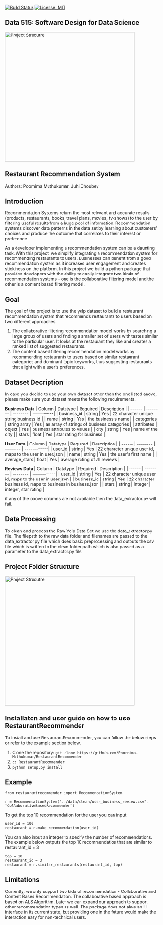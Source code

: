 [![Build Status](https://app.travis-ci.com/Poornima-Muthukumar/RestaurantRecommender.svg?branch=main)](https://app.travis-ci.com/Poornima-Muthukumar/RestaurantRecommender)
[![License: MIT](https://img.shields.io/badge/License-MIT-yellow.svg)](https://opensource.org/licenses/MIT)

## Data 515: Software Design for Data Science

<img align="center" width="427" alt="Project Strucutre" src="https://github.com/Poornima-Muthukumar/RestaurantRecommender/blob/main/docs/RestaurantRecommenderLogo.jpeg">

## Restaurant Recommendation System
Authors: Poornima Muthukumar, Juhi Choubey

## Introduction
Recommendation Systems return the most relevant and accurate results (products, restaurants, books, travel plans, movies, tv-shows) to the user by filtering useful results from a huge pool of information. Recommendation systems discover data patterns in the data set by learning about customers’ choices and produce the outcome that correlates to their interest or preference. 

As a developer implementing a recommendation system can be a daunting task. With this project, we simplify integrating a recommendation system for recommending restaurants to users. Businesses can benefit from a good recommendation system as it increases user engagement and creates stickiness on the platform. In this project we build a python package that provides developers with the ability to easily integrate two kinds of recommendation systems - one is the collaborative filtering model and the other is a content based filtering model. 

## Goal

The goal of the project is to use the yelp dataset to build a restaurant recommendation system that recommends restaurants to users based on two different approaches 

1. The collaborative filtering recommendation model works by searching a large group of users and finding a smaller set of users with tastes similar to the particular user. It looks at the restaurant they like and creates a ranked list of suggested restaurants. 
2. The content based filtering recommendation model works by recommending restaurants to users based on similar restaurant categories and dominant topic keyworks, thus suggesting restaurants that alight with a user’s preferences. 

## Dataset Decription
In case you decide to use your own dataset other than the one listed anove, please make sure your dataset meets the following requirements. 

**Business Dat**a
| Column | Datatype | Required | Description |
| ------ | -------- | -------- | -----------|
| business_id | string | Yes | 22 character unique string business id |
| name | string | Yes | the business's name |
| categories | string array | Yes | an array of strings of business categories |
| attributes | object | Yes | business attributes to values |
| city | string | Yes | name of the city |
| stars | float | Yes | star rating for business |

**User Data**
| Column | Datatype | Required | Description |
| ------ | -------- | -------- | ------------|
| user_id | string | Yes | 22 character unique user id, maps to the user in user.json | 
| name | string | Yes | the user's first name | 
| average_stars | float | Yes  | average rating of all reviews |


**Reviews Data**
| Column | Datatype | Required | Description |
| ------ | -------- | -------- | ------------|
| user_id | string | Yes | 22 character unique user id, maps to the user in user.json |
| business_id | string | Yes | 22 character business id, maps to business in business.json |
| stars | string | Integer | integer, star rating |

if any of the obove columns are not available then the data_extractor.py will fail.

## Data Processing
To clean and process the Raw Yelp Data Set we use the data_extractor.py file. The filepath to the raw data folder and filenames are passed to the data_extractor.py file which does basic preprocessing and outputs the csv file which is written to the clean folder path which is also passed as a parameter to the data_extractor.py file. 

## Project Folder Structure

<img width="427" alt="Project Strucutre" src="https://github.com/Poornima-Muthukumar/RestaurantRecommender/blob/main/docs/folder-structure.png">

## Installaton and user guide on how to use RestaurantRecommender
To install and use RestaurantRecommender, you can follow the below steps or refer to the example section below.

1. Clone the repository:
	```git clone https://github.com/Poornima-Muthukumar/RestaurantRecommender```
2. 
	```cd RestaurantRecommender```
3. 
	```python setup.py install```
  
## Example

   ```
   from restaurantrecommender import RecommendationSystem
   
   r = RecommendationSystem("../data/clean/user_business_review.csv", "CollaborativeBasedRecommender")
   
   ```
   To get the top 10 recommendation for the user you can input
   ```
   user_id = 100
   restaurant = r.make_recommendation(user_id)
   ```
   You can also input an integer to specify the number of recommendations. The example below outputs the top 10 recommendatios that are similar to restaurant_id = 3
   ```
   top = 10
   restaurant_id = 3
   restaurant = r.similar_restaurants(restaurant_id, top)
   ```

## Limitations

Currently, we only support two kids of recommendation - Collaborative and Content Based Recommendation. The collaborative based approach is based on ALS Algorithm. Later we can expand our approach to support other recommendation types as well. 
The package does not ahve an UI interface in its current state, but providing one in the future would make the interaction easy for non-technical users.

